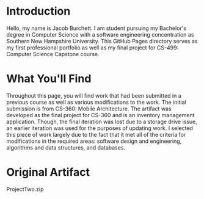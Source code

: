 # Introduction 
Hello, my name is Jacob Burchett. I am student pursuing my Bachelor's degree in Computer Science with a software engineering concentration as Southern New Hampshire University. This GitHub Pages directory serves as my first professional portfolio as well as my final project for CS-499: Computer Science Capstone course.

# What You'll Find
Throughout this page, you will find work that had been submitted in a previous course as well as various modifications to the work. The initial submission is from CS-360: Mobile Architecture. The artifact was developed as the final project for CS-360 and is an inventory management application. Though, the final iteration was lost due to a storage drive issue, an earlier iteration was used for the purposes of updating work. I selected this piece of work largely due to the fact that it met all of the criteria for modifications in the required areas: software design and engineering, algorithms and data structures, and databases.

# Original Artifact
ProjectTwo.zip

